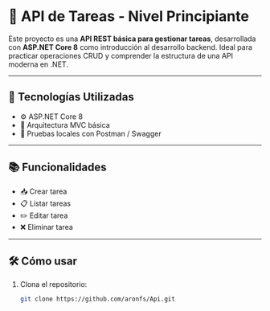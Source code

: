 # 📌 API de Tareas - Nivel Principiante

Este proyecto es una **API REST básica para gestionar tareas**, desarrollada con **ASP.NET Core 8** como introducción al desarrollo backend. Ideal para practicar operaciones CRUD y comprender la estructura de una API moderna en .NET.

---

## 🚀 Tecnologías Utilizadas

- ⚙️ ASP.NET Core 8
- 🧱 Arquitectura MVC básica
- 🧪 Pruebas locales con Postman / Swagger

---

## 📚 Funcionalidades

- 📥 Crear tarea
- 📋 Listar tareas
- ✏️ Editar tarea
- ❌ Eliminar tarea

---

## 🛠️ Cómo usar

1. Clona el repositorio:
   ```bash
   git clone https://github.com/aronfs/Api.git
